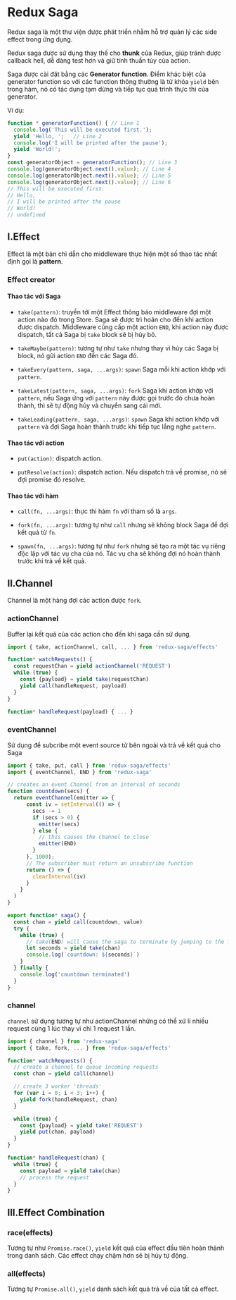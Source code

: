 # Redux Saga
Redux saga là một thư viện được phát triển nhằm hỗ trợ quản lý các side effect trong ứng dụng. 

Redux saga được sử dụng thay thế cho **thunk** của Redux, giúp tránh được callback hell, dễ dàng test hơn và giữ tính thuần túy của action.

Saga được cài đặt bằng các **Generator function**. Điểm khác biệt của generator function so với các function thông thường là từ khóa `yield` bên trong hàm, nó có tác dụng tạm dừng và tiếp tục quá trình thực thi của generator.

Ví dụ: 
```javascript
function * generatorFunction() { // Line 1
  console.log('This will be executed first.');
  yield 'Hello, ';   // Line 2
  console.log('I will be printed after the pause');  
  yield 'World!';
}
const generatorObject = generatorFunction(); // Line 3
console.log(generatorObject.next().value); // Line 4
console.log(generatorObject.next().value); // Line 5
console.log(generatorObject.next().value); // Line 6
// This will be executed first.
// Hello, 
// I will be printed after the pause
// World!
// undefined
```

## I.Effect
Effect là một bản chỉ dẫn cho middleware thực hiện một số thao tác nhất định gọi là **pattern**.

### Effect creator
#### Thao tác với Saga
- `take(pattern)`: truyền tới một Effect thông báo middleware đợi một action nào đó trong Store. Saga sẽ được trì hoãn cho đến khi action được dispatch. Middleware cũng cấp một action `END`, khi action này được dispatch, tất cả Saga bị `take` block sẽ bị hủy bỏ.

- `takeMaybe(pattern)`: tương tự như `take` nhưng thay vì hủy các Saga bị block, nó gửi action `END` đến các Saga đó.

- `takeEvery(pattern, saga, ...args)`: `spawn` Saga mỗi khi action khớp với `pattern`.

- `takeLatest(pattern, saga, ...args)`: `fork` Saga khi action khớp với `pattern`, nếu Saga ứng với `pattern` này được gọi trước đó chưa hoàn thành, thì sẽ tự động hủy và chuyển sang cái mới.

- `takeLeading(pattern, saga, ...args)`: `spawn` Saga khi action khớp với `pattern` và đợi Saga hoàn thành trước khi tiếp tục lắng nghe `pattern`.

#### Thao tác với action
- `put(action)`: dispatch action.

- `putResolve(action)`: dispatch action. Nếu dispatch trả về promise, nó sẽ đợi promise đó resolve.

#### Thao tác với hàm
- `call(fn, ...args)`: thực thi hàm `fn` với tham số là `args`.

- `fork(fn, ...args)`: tương tự như `call` nhưng sẽ không block Saga để đợi kết quả từ `fn`.

- `spawn(fn, ...args)`: tương tự như `fork` nhưng sẽ tạo ra một tác vụ riêng độc lập với tác vụ cha của nó. Tác vụ cha sẽ không đợi nó hoàn thành trước khi trả về kết quả.

## II.Channel
Channel là một hàng đợi các action được `fork`.

### actionChannel
Buffer lại kết quả của các action cho đến khi saga cần sử dụng.
```javascript
import { take, actionChannel, call, ... } from 'redux-saga/effects'

function* watchRequests() {
  const requestChan = yield actionChannel('REQUEST')
  while (true) {
    const {payload} = yield take(requestChan)
    yield call(handleRequest, payload)
  }
}

function* handleRequest(payload) { ... }
```

### eventChannel
Sử dụng để subcribe một event source từ bên ngoài và trả về kết quả cho Saga
```javascript
import { take, put, call } from 'redux-saga/effects'
import { eventChannel, END } from 'redux-saga'

// creates an event Channel from an interval of seconds
function countdown(secs) {
  return eventChannel(emitter => {
      const iv = setInterval(() => {
        secs -= 1
        if (secs > 0) {
          emitter(secs)
        } else {
          // this causes the channel to close
          emitter(END)
        }
      }, 1000);
      // The subscriber must return an unsubscribe function
      return () => {
        clearInterval(iv)
      }
    }
  )
}

export function* saga() {
  const chan = yield call(countdown, value)
  try {    
    while (true) {
      // take(END) will cause the saga to terminate by jumping to the finally block
      let seconds = yield take(chan)
      console.log(`countdown: ${seconds}`)
    }
  } finally {
    console.log('countdown terminated')
  }
}
```

### channel
`channel` sử dụng tương tự như actionChannel những có thể xứ lí nhiều request cùng 1 lúc thay vì chỉ 1 request 1 lần.
```javascript
import { channel } from 'redux-saga'
import { take, fork, ... } from 'redux-saga/effects'

function* watchRequests() {
  // create a channel to queue incoming requests
  const chan = yield call(channel)

  // create 3 worker 'threads'
  for (var i = 0; i < 3; i++) {
    yield fork(handleRequest, chan)
  }

  while (true) {
    const {payload} = yield take('REQUEST')
    yield put(chan, payload)
  }
}

function* handleRequest(chan) {
  while (true) {
    const payload = yield take(chan)
    // process the request
  }
}
```

## III.Effect Combination

### race(effects)
Tương tự như `Promise.race()`, `yield` kết quả của effect đầu tiên hoàn thành trong danh sách. Các effect chạy chậm hơn sẽ bị hủy tự động.

### all(effects)
Tương tự `Promise.all()`, `yield` danh sách kết quả trả về của tất cả effect.  

